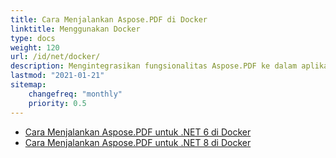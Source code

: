 ```yaml
---
title: Cara Menjalankan Aspose.PDF di Docker
linktitle: Menggunakan Docker
type: docs
weight: 120
url: /id/net/docker/
description: Mengintegrasikan fungsionalitas Aspose.PDF ke dalam aplikasi Anda menggunakan kontainer Docker Linux atau Windows
lastmod: "2021-01-21"
sitemap:
    changefreq: "monthly"
    priority: 0.5
---
```


* [Cara Menjalankan Aspose.PDF untuk .NET 6 di Docker](dotnet6)
* [Cara Menjalankan Aspose.PDF untuk .NET 8 di Docker](dotnet8)
